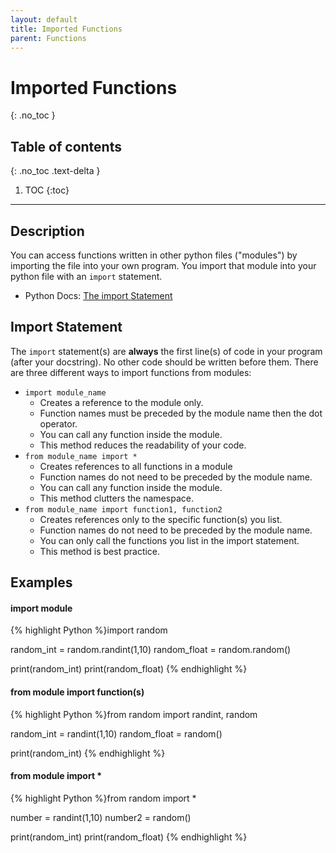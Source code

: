 ```yaml
---
layout: default
title: Imported Functions
parent: Functions
---
```

# Imported Functions
{: .no_toc }
## Table of contents
{: .no_toc .text-delta }

1. TOC
{:toc}

---

## Description
You can access functions written in other python files ("modules") by importing the file into your own program. You import that module into your python file with an `import` statement. 
- Python Docs: [The import Statement](https://docs.python.org/3/reference/simple_stmts.html#the-import-statement)

## Import Statement
The `import` statement(s) are **always** the first line(s) of code in your program (after your docstring). No other code should be written before them.
There are three different ways to import functions from modules:
- `import module_name`
  - Creates a reference to the module only. 
  - Function names must be preceded by the module name then the dot operator.
  - You can call any function inside the module. 
  - This method reduces the readability of your code.
- `from module_name import *`
  - Creates references to all functions in a module
  - Function names do not need to be preceded by the module name. 
  - You can call any function inside the module.
  - This method clutters the namespace.
- `from module_name import function1, function2`
  - Creates references only to the specific function(s) you list. 
  - Function names do not need to be preceded by the module name. 
  - You can only call the functions you list in the import statement.
  - This method is best practice.

## Examples

#### import module 
{% highlight Python %}import random

random_int = random.randint(1,10) 
random_float = random.random()

print(random_int)
print(random_float)
{% endhighlight %}

#### from module import function(s)
{% highlight Python %}from random import randint, random

random_int = randint(1,10) 
random_float = random()

print(random_int)
{% endhighlight %}

#### from module import * 
{% highlight Python %}from random import *

number = randint(1,10)
number2 = random()

print(random_int)
print(random_float)
{% endhighlight %}
